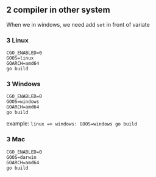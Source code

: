 ## 2 compiler in other system
When we in windows, we need add `set` in front of variate

### 3  Linux
```shell
CGO_ENABLED=0
GOOS=linux
GOARCH=amd64
go build
```

### 3  Windows
```shell
CGO_ENABLED=0
GOOS=windows
GOARCH=amd64
go build
```
example: `linux => windows: GOOS=windows go build` 

### 3  Mac
```shell
CGO_ENABLED=0
GOOS=darwin
GOARCH=amd64
go build
```
